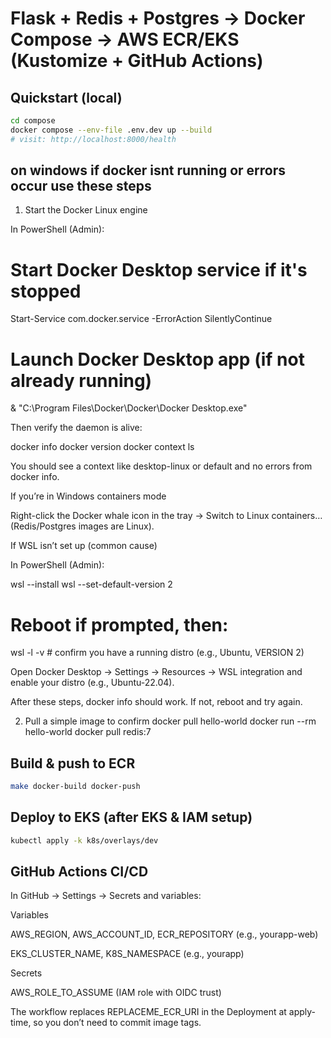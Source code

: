 # Flask + Redis + Postgres → Docker Compose → AWS ECR/EKS (Kustomize + GitHub Actions)

## Quickstart (local)

```bash
cd compose
docker compose --env-file .env.dev up --build
# visit: http://localhost:8000/health
```
## on windows if docker isnt running or errors occur use these steps
1) Start the Docker Linux engine

In PowerShell (Admin):

# Start Docker Desktop service if it's stopped
Start-Service com.docker.service -ErrorAction SilentlyContinue

# Launch Docker Desktop app (if not already running)
& "C:\Program Files\Docker\Docker\Docker Desktop.exe"


Then verify the daemon is alive:

docker info
docker version
docker context ls


You should see a context like desktop-linux or default and no errors from docker info.

If you’re in Windows containers mode

Right-click the Docker whale icon in the tray → Switch to Linux containers… (Redis/Postgres images are Linux).

If WSL isn’t set up (common cause)

In PowerShell (Admin):

wsl --install
wsl --set-default-version 2
# Reboot if prompted, then:
wsl -l -v              # confirm you have a running distro (e.g., Ubuntu, VERSION 2)


Open Docker Desktop → Settings → Resources → WSL integration and enable your distro (e.g., Ubuntu-22.04).

After these steps, docker info should work. If not, reboot and try again.

2) Pull a simple image to confirm
docker pull hello-world
docker run --rm hello-world
docker pull redis:7

## Build & push to ECR

```bash
make docker-build docker-push
```

## Deploy to EKS (after EKS & IAM setup)

```bash
kubectl apply -k k8s/overlays/dev
```

## GitHub Actions CI/CD
In GitHub → Settings → Secrets and variables:

Variables

AWS_REGION, AWS_ACCOUNT_ID, ECR_REPOSITORY (e.g., yourapp-web)

EKS_CLUSTER_NAME, K8S_NAMESPACE (e.g., yourapp)

Secrets

AWS_ROLE_TO_ASSUME (IAM role with OIDC trust)

The workflow replaces REPLACEME_ECR_URI in the Deployment at apply-time, so you don’t need to commit image tags.